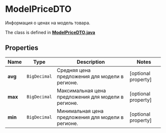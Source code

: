 

# ModelPriceDTO

Информация о ценах на модель товара.

The class is defined in **[ModelPriceDTO.java](../../src/main/java/org/openapitools/model/ModelPriceDTO.java)**

## Properties

Name | Type | Description | Notes
------------ | ------------- | ------------- | -------------
**avg** | `BigDecimal` | Средняя цена предложения для модели в регионе. |  [optional property]
**max** | `BigDecimal` | Максимальная цена предложения для модели в регионе. |  [optional property]
**min** | `BigDecimal` | Минимальная цена предложения для модели в регионе. |  [optional property]





